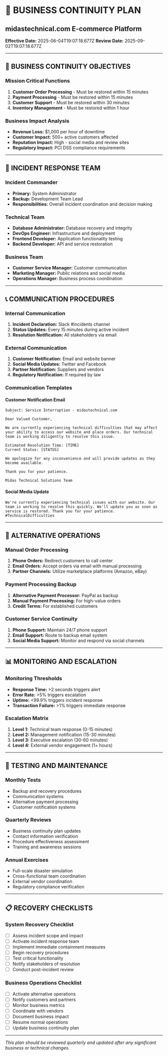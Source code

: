 # 🏢 BUSINESS CONTINUITY PLAN
## midastechnical.com E-commerce Platform

**Effective Date:** 2025-06-04T19:07:18.677Z
**Review Date:** 2025-09-02T19:07:18.677Z

---

## 🎯 BUSINESS CONTINUITY OBJECTIVES

### **Mission Critical Functions**
1. **Customer Order Processing** - Must be restored within 15 minutes
2. **Payment Processing** - Must be restored within 15 minutes
3. **Customer Support** - Must be restored within 30 minutes
4. **Inventory Management** - Must be restored within 1 hour

### **Business Impact Analysis**
- **Revenue Loss:** $1,000 per hour of downtime
- **Customer Impact:** 500+ active customers affected
- **Reputation Impact:** High - social media and review sites
- **Regulatory Impact:** PCI DSS compliance requirements

---

## 🚨 INCIDENT RESPONSE TEAM

### **Incident Commander**
- **Primary:** System Administrator
- **Backup:** Development Team Lead
- **Responsibilities:** Overall incident coordination and decision making

### **Technical Team**
- **Database Administrator:** Database recovery and integrity
- **DevOps Engineer:** Infrastructure and deployment
- **Frontend Developer:** Application functionality testing
- **Backend Developer:** API and service restoration

### **Business Team**
- **Customer Service Manager:** Customer communication
- **Marketing Manager:** Public relations and social media
- **Operations Manager:** Business process coordination

---

## 📞 COMMUNICATION PROCEDURES

### **Internal Communication**
1. **Incident Declaration:** Slack #incidents channel
2. **Status Updates:** Every 15 minutes during active incident
3. **Resolution Notification:** All stakeholders via email

### **External Communication**
1. **Customer Notification:** Email and website banner
2. **Social Media Updates:** Twitter and Facebook
3. **Partner Notification:** Suppliers and vendors
4. **Regulatory Notification:** If required by law

### **Communication Templates**

#### **Customer Notification Email**
```
Subject: Service Interruption - midastechnical.com

Dear Valued Customer,

We are currently experiencing technical difficulties that may affect your ability to access our website and place orders. Our technical team is working diligently to resolve this issue.

Estimated Resolution Time: [TIME]
Current Status: [STATUS]

We apologize for any inconvenience and will provide updates as they become available.

Thank you for your patience.

Midas Technical Solutions Team
```

#### **Social Media Update**
```
We're currently experiencing technical issues with our website. Our team is working to resolve this quickly. We'll update you as soon as service is restored. Thank you for your patience. #TechnicalDifficulties
```

---

## 🔄 ALTERNATIVE OPERATIONS

### **Manual Order Processing**
1. **Phone Orders:** Redirect customers to call center
2. **Email Orders:** Accept orders via email with manual processing
3. **Partner Channels:** Utilize marketplace platforms (Amazon, eBay)

### **Payment Processing Backup**
1. **Alternative Payment Processor:** PayPal as backup
2. **Manual Payment Processing:** For high-value orders
3. **Credit Terms:** For established customers

### **Customer Service Continuity**
1. **Phone Support:** Maintain 24/7 phone support
2. **Email Support:** Route to backup email system
3. **Social Media Support:** Monitor and respond via social channels

---

## 📊 MONITORING AND ESCALATION

### **Monitoring Thresholds**
- **Response Time:** >2 seconds triggers alert
- **Error Rate:** >5% triggers escalation
- **Uptime:** <99.9% triggers incident response
- **Transaction Failure:** >1% triggers immediate response

### **Escalation Matrix**
1. **Level 1:** Technical team response (0-15 minutes)
2. **Level 2:** Management notification (15-30 minutes)
3. **Level 3:** Executive escalation (30-60 minutes)
4. **Level 4:** External vendor engagement (1+ hours)

---

## 🧪 TESTING AND MAINTENANCE

### **Monthly Tests**
- Backup and recovery procedures
- Communication systems
- Alternative payment processing
- Customer notification systems

### **Quarterly Reviews**
- Business continuity plan updates
- Contact information verification
- Procedure effectiveness assessment
- Training and awareness sessions

### **Annual Exercises**
- Full-scale disaster simulation
- Cross-functional team coordination
- External vendor coordination
- Regulatory compliance verification

---

## 📋 RECOVERY CHECKLISTS

### **System Recovery Checklist**
- [ ] Assess incident scope and impact
- [ ] Activate incident response team
- [ ] Implement immediate containment measures
- [ ] Begin recovery procedures
- [ ] Test critical functionality
- [ ] Notify stakeholders of resolution
- [ ] Conduct post-incident review

### **Business Operations Checklist**
- [ ] Activate alternative operations
- [ ] Notify customers and partners
- [ ] Monitor business metrics
- [ ] Coordinate with vendors
- [ ] Document business impact
- [ ] Resume normal operations
- [ ] Update business continuity plan

---

*This plan should be reviewed quarterly and updated after any significant business or technical changes.*
